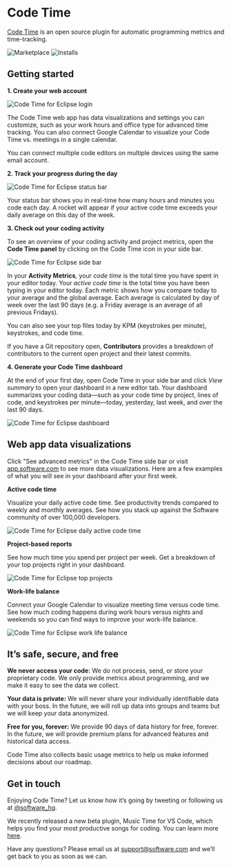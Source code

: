 # Code Time

[Code Time](https://www.software.com/code-time) is an open source plugin for automatic programming metrics and time-tracking.

![Marketplace](https://img.shields.io/eclipse-marketplace/v/code-time)
![Installs](https://img.shields.io/eclipse-marketplace/dt/code-time)

## Getting started

**1. Create your web account**

![Code Time for Eclipse login](https://swdc-intellij.s3-us-west-1.amazonaws.com/login-prompt.png)

The Code Time web app has data visualizations and settings you can customize, such as your work hours and office type for advanced time tracking. You can also connect Google Calendar to visualize your Code Time vs. meetings in a single calendar.

You can connect multiple code editors on multiple devices using the same email account.

**2. Track your progress during the day**

![Code Time for Eclipse status bar](https://swdc-intellij.s3-us-west-1.amazonaws.com/status-bar.png)

Your status bar shows you in real-time how many hours and minutes you code each day. A rocket will appear if your active code time exceeds your daily average on this day of the week.

**3. Check out your coding activity**

To see an overview of your coding activity and project metrics, open the **Code Time panel** by clicking on the Code Time icon in your side bar.

![Code Time for Eclipse side bar](https://swdc-intellij.s3-us-west-1.amazonaws.com/side-bar.png)

In your **Activity Metrics**, your _code time_ is the total time you have spent in your editor today. Your _active code time_ is the total time you have been typing in your editor today. Each metric shows how you compare today to your average and the global average. Each average is calculated by day of week over the last 90 days (e.g. a Friday average is an average of all previous Fridays).

You can also see your top files today by KPM (keystrokes per minute), keystrokes, and code time.

If you have a Git repository open, **Contributors** provides a breakdown of contributors to the current open project and their latest commits.

**4. Generate your Code Time dashboard**

At the end of your first day, open Code Time in your side bar and click _View summary_ to open your dashboard in a new editor tab. Your dashboard summarizes your coding data—such as your code time by project, lines of code, and keystrokes per minute—today, yesterday, last week, and over the last 90 days.

![Code Time for Eclipse dashboard](https://swdc-intellij.s3-us-west-1.amazonaws.com/editor-dashboard.png)

## Web app data visualizations

Click "See advanced metrics" in the Code Time side bar or visit [app.software.com](https://app.software.com/) to see more data visualizations. Here are a few examples of what you will see in your dashboard after your first week.

**Active code time**

Visualize your daily active code time. See productivity trends compared to weekly and monthly averages. See how you stack up against the Software community of over 100,000 developers.

![Code Time for Eclipse daily active code time](https://swdc-vscode.s3-us-west-1.amazonaws.com/dashboard-daily-active-code-time.png)

**Project-based reports**

See how much time you spend per project per week. Get a breakdown of your top projects right in your dashboard.

![Code Time for Eclipse top projects](https://swdc-vscode.s3-us-west-1.amazonaws.com/dashboard-top-projects.png)

**Work-life balance**

Connect your Google Calendar to visualize meeting time versus code time. See how much coding happens during work hours versus nights and weekends so you can find ways to improve your work-life balance.

![Code Time for Eclipse work life balance](https://swdc-vscode.s3-us-west-1.amazonaws.com/work-life-balance.png)

## It’s safe, secure, and free

**We never access your code:** We do not process, send, or store your proprietary code. We only provide metrics about programming, and we make it easy to see the data we collect.

**Your data is private:** We will never share your individually identifiable data with your boss. In the future, we will roll up data into groups and teams but we will keep your data anonymized.

**Free for you, forever:** We provide 90 days of data history for free, forever. In the future, we will provide premium plans for advanced features and historical data access.

Code Time also collects basic usage metrics to help us make informed decisions about our roadmap.

## Get in touch

Enjoying Code Time? Let us know how it’s going by tweeting or following us at [@software_hq](https://twitter.com/software_hq).

We recently released a new beta plugin, Music Time for VS Code, which helps you find your most productive songs for coding. You can learn more [here](https://www.software.com/music-time).

Have any questions? Please email us at [support@software.com](mailto:support@software.com) and we’ll get back to you as soon as we can.
